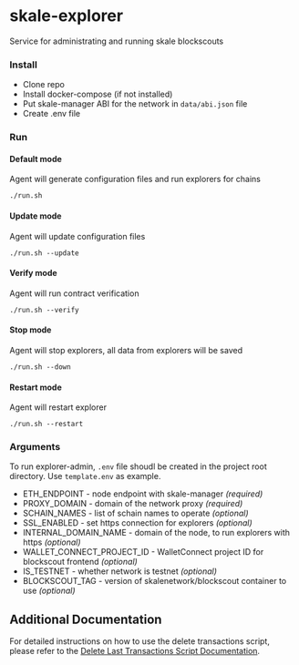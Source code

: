 # skale-explorer
Service for administrating and running skale blockscouts

### Install

- Clone repo
- Install docker-compose (if not installed)
- Put skale-manager ABI for the network in `data/abi.json` file
- Create .env file 

### Run

#### Default mode

Agent will generate configuration files and run explorers for chains
```
./run.sh
```

#### Update mode

Agent will update configuration files
```
./run.sh --update
```

#### Verify mode

Agent will run contract verification
```
./run.sh --verify
```

#### Stop mode

Agent will stop explorers, all data from explorers will be saved
```
./run.sh --down
```

#### Restart mode

Agent will restart explorer
```
./run.sh --restart
```

### Arguments

To run explorer-admin, `.env` file shoudl be created in the project root directory. Use `template.env` as example. 

- ETH_ENDPOINT - node endpoint with skale-manager _(required)_ 
- PROXY_DOMAIN - domain of the network proxy _(required)_
- SCHAIN_NAMES - list of schain names to operate _(optional)_
- SSL_ENABLED - set https connection for explorers _(optional)_
- INTERNAL_DOMAIN_NAME - domain of the node, to run explorers with https  _(optional)_  
- WALLET_CONNECT_PROJECT_ID - WalletConnect project ID for blockscout frontend _(optional)_
- IS_TESTNET - whether network is testnet _(optional)_
- BLOCKSCOUT_TAG - version of skalenetwork/blockscout container to use _(optional)_

## Additional Documentation

For detailed instructions on how to use the delete transactions script, please refer to the [Delete Last Transactions Script Documentation](scripts/README.md).
